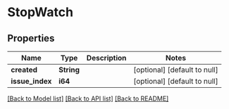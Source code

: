 # StopWatch

## Properties
Name | Type | Description | Notes
------------ | ------------- | ------------- | -------------
**created** | **String** |  | [optional] [default to null]
**issue_index** | **i64** |  | [optional] [default to null]

[[Back to Model list]](../README.md#documentation-for-models) [[Back to API list]](../README.md#documentation-for-api-endpoints) [[Back to README]](../README.md)



